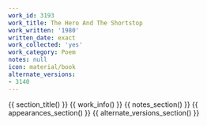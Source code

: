 ```yaml
---
work_id: 3193
work_title: The Hero And The Shortstop
work_written: '1980'
written_date: exact
work_collected: 'yes'
work_category: Poem
notes: null
icon: material/book
alternate_versions:
- 3140
---
```


{{ section_title() }}
{{ work_info() }}
{{ notes_section() }}
{{ appearances_section() }}
{{ alternate_versions_section() }}